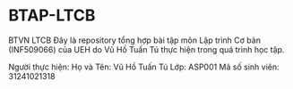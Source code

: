 # BTAP-LTCB
BTVN LTCB
Đây là repository tổng hợp bài tập môn Lập trình Cơ bản (INF509066) của UEH do Vũ Hồ Tuấn Tú thực hiện trong quá trình học tập.

Người thực hiện:
	Họ và Tên: Vũ Hồ Tuấn Tú
	Lớp: ASP001
	Mã số sinh viên: 31241021318
